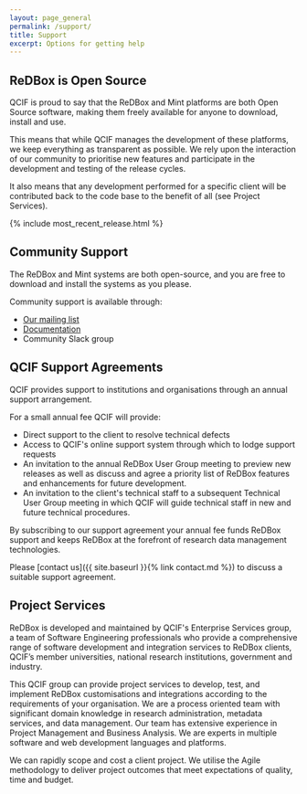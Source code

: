 ```yaml
---
layout: page_general
permalink: /support/
title: Support
excerpt: Options for getting help
---
```


## ReDBox is Open Source

QCIF is proud to say that the ReDBox and Mint platforms are both Open Source software, 
making them freely available for anyone to download, install and use.

This means that while QCIF manages the development of these platforms, 
we keep everything as transparent as possible.
We rely upon the interaction of our community to prioritise new features and participate 
in the development and testing of the release cycles.

It also means that any development performed for a specific client 
will be contributed back to the code base to the benefit of all (see Project Services).

{% include most_recent_release.html %}

## Community Support

The ReDBox and Mint systems are both open-source, 
and you are free to download and install the systems as you please.

Community support is available through:

- [Our mailing list](https://groups.google.com/forum/#!forum/redbox-repo)
- [Documentation](https://github.com/redbox-mint/redbox-portal/wiki)
- Community Slack group

## QCIF Support Agreements

QCIF provides support to institutions and organisations through an annual support arrangement.

For a small annual fee QCIF will provide:

- Direct support to the client to resolve technical defects
- Access to QCIF's online support system through which to lodge support requests
- An invitation to the annual ReDBox User Group meeting to preview new releases as well as 
  discuss and agree a priority list of ReDBox features and enhancements for future development.
- An invitation to the client's technical staff to a subsequent Technical User Group meeting 
  in which QCIF will guide technical staff in new and future technical procedures.

By subscribing to our support agreement your annual fee funds ReDBox support and keeps ReDBox 
at the forefront of research data management technologies.

Please [contact us]({{ site.baseurl }}{% link contact.md %}) to discuss a suitable support agreement.

## Project Services

ReDBox is developed and maintained by QCIF's Enterprise Services group, a team of Software Engineering professionals 
who provide a comprehensive range of software development and integration services to ReDBox clients, 
QCIF’s member universities, national research institutions, government and industry.

This QCIF group can provide project services to develop, test, and implement ReDBox customisations 
and integrations according to the requirements of your organisation. 
We are a process oriented team with significant domain knowledge in 
research administration, metadata services, and data management.
Our team has extensive experience in Project Management and Business Analysis.
We are experts in multiple software and web development languages and platforms.

We can rapidly scope and cost a client project.
We utilise the Agile methodology to deliver project outcomes that meet expectations of quality, time and budget.


